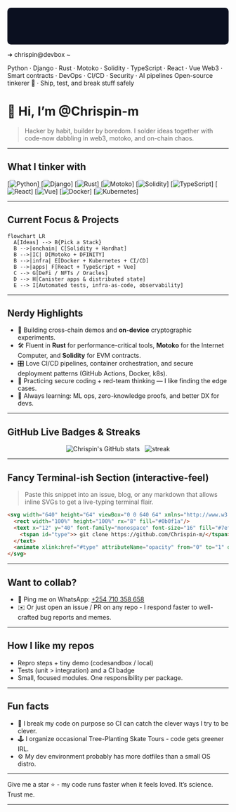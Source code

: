 <!-- Animated terminal-style SVG  -->

<p align="center">

<svg xmlns="http://www.w3.org/2000/svg" width="720" height="120" viewBox="0 0 720 120" role="img" aria-labelledby="title">
  <title id="title">Chrispin-m — terminal banner</title>

  <rect x="0" y="0" width="720" height="120" rx="12" fill="#0b1020"/>

  <!-- header -->
  <text x="28" y="38" font-family="SFMono-Regular, Consolas, 'Roboto Mono', monospace"
        font-weight="600" font-size="18" fill="url(#grad)" id="header">
    ➜  chrispin@devbox ~
  </text>

  <!-- gradient definition -->
  <defs>
    <linearGradient id="grad" x1="0" x2="1">
      <stop offset="0" stop-color="#00ff99"/>
      <stop offset="1" stop-color="#00d4ff"/>
    </linearGradient>
  </defs>

  <!-- three lines that crossfade -->
  <text x="28" y="62" font-family="SFMono-Regular, monospace" font-size="12" fill="#9aa7c7" id="l1" opacity="1">
    Python · Django · Rust · Motoko · Solidity · TypeScript · React · Vue
    <animate attributeName="opacity" values="1;0;0;1" dur="12s" repeatCount="indefinite" begin="0s"/>
  </text>

  <text x="28" y="80" font-family="SFMono-Regular, monospace" font-size="12" fill="#9aa7c7" id="l2" opacity="0">
    Web3 · Smart contracts · DevOps · CI/CD · Security · AI pipelines
    <animate attributeName="opacity" values="0;1;0;0" dur="12s" repeatCount="indefinite" begin="0s"/>
  </text>

  <text x="28" y="98" font-family="SFMono-Regular, monospace" font-size="12" fill="#9aa7c7" id="l3" opacity="0">
    Open-source tinkerer 🔧 · Ship, test, and break stuff safely
    <animate attributeName="opacity" values="0;0;1;0" dur="12s" repeatCount="indefinite" begin="0s"/>
  </text>
</svg>

</p>

# 👋 Hi, I’m **@Chrispin-m**
> Hacker by habit, builder by boredom. I solder ideas together with code-now dabbling in web3, motoko, and on-chain chaos.

---

## What I tinker with
[![Python](https://img.shields.io/badge/-Python-364A9E?style=flat&logo=python&logoColor=white)]
[![Django](https://img.shields.io/badge/-Django-092E20?style=flat&logo=django&logoColor=white)]
[![Rust](https://img.shields.io/badge/-Rust-000000?style=flat&logo=rust&logoColor=white)]
[![Motoko](https://img.shields.io/badge/-Motoko-7E57C2?style=flat&logo=internet-computer&logoColor=white)]
[![Solidity](https://img.shields.io/badge/-Solidity-363636?style=flat&logo=ethereum&logoColor=white)]
[![TypeScript](https://img.shields.io/badge/-TypeScript-007ACC?style=flat&logo=typescript&logoColor=white)]
[![React](https://img.shields.io/badge/-React-61DAFB?style=flat&logo=react&logoColor=000)]
[![Vue](https://img.shields.io/badge/-Vue.js-4FC08D?style=flat&logo=vue.js&logoColor=white)]
[![Docker](https://img.shields.io/badge/-Docker-2496ED?style=flat&logo=docker&logoColor=white)]
[![Kubernetes](https://img.shields.io/badge/-K8s-326CE5?style=flat&logo=kubernetes&logoColor=white)]

---

## Current Focus & Projects
```mermaid
flowchart LR
  A[Ideas] --> B{Pick a Stack}
  B -->|onchain| C[Solidity + Hardhat]
  B -->|IC| D[Motoko + DFINITY]
  B -->|infra| E[Docker + Kubernetes + CI/CD]
  B -->|apps| F[React + TypeScript + Vue]
  C --> G[DeFi / NFTs / Oracles]
  D --> H[Canister apps & distributed state]
  E --> I[Automated tests, infra-as-code, observability]
````

---

## Nerdy Highlights

* 🔭 Building cross-chain demos and **on-device** cryptographic experiments.
* 🛠️ Fluent in **Rust** for performance-critical tools, **Motoko** for the Internet Computer, and **Solidity** for EVM contracts.
* 🎛️ Love CI/CD pipelines, container orchestration, and secure deployment patterns (GitHub Actions, Docker, k8s).
* 🔐 Practicing secure coding + red-team thinking — I like finding the edge cases.
* 🌱 Always learning: ML ops, zero-knowledge proofs, and better DX for devs.

---

## GitHub Live Badges & Streaks

<!-- GitHub stats / streaks-->

<p align="center">
  <img alt="Chrispin's GitHub stats" src="https://github-readme-stats.vercel.app/api?username=Chrispin-m&show_icons=true&count_private=true&theme=radical" />
  &nbsp;
  <img alt="streak" src="https://github-readme-streak-stats.herokuapp.com/?user=Chrispin-m&theme=dark&date_format=%5By%20%5DM%20j" />
</p>

---

## Fancy Terminal-ish Section (interactive-feel)

> Paste this snippet into an issue, blog, or any markdown that allows inline SVGs to get a live-typing terminal flair.

```html
<svg width="640" height="64" viewBox="0 0 640 64" xmlns="http://www.w3.org/2000/svg">
  <rect width="100%" height="100%" rx="8" fill="#0b0f1a"/>
  <text x="12" y="40" font-family="monospace" font-size="16" fill="#7ef9a2">
    <tspan id="type">> git clone https://github.com/Chrispin-m/</tspan>
  </text>
  <animate xlink:href="#type" attributeName="opacity" from="0" to="1" dur="1.8s" begin="0s" fill="freeze"/>
</svg>
```

---

## Want to collab?

* 💬 Ping me on WhatsApp: [+254 710 358 658](https://wa.me/254710358658)
* ✉️ Or just open an issue / PR on any repo - I respond faster to well-crafted bug reports and memes.

---

## How I like my repos

* Repro steps + tiny demo (codesandbox / local)
* Tests (unit > integration) and a CI badge
* Small, focused modules. One responsibility per package.

---

## Fun facts

* 🧪 I break my code on purpose so CI can catch the clever ways I try to be clever.
* 🕹️ I organize occasional Tree-Planting Skate Tours - code gets greener IRL.
* ⚙️ My dev environment probably has more dotfiles than a small OS distro.

---

Give me a star ⭐ - my code runs faster when it feels loved. It’s science. Trust me.

---
